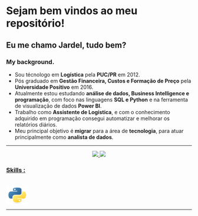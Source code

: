 # Sejam bem vindos ao meu repositório! 
## Eu me chamo Jardel, tudo bem?

### My background.

- Sou técnologo em **Logística** pela **PUC/PR** em 2012.
- Pós graduado em **Gestão Financeira, Custos e Formação de Preço** pela **Universidade Positivo** em 2016.
- Atualmente estou estudando **análise de dados, Business Intelligence e programação**, com foco nas linguagens **SQL e Python** e na ferramenta de visualização de dados **Power BI**.
- Trabalho como **Assistente de Logística**, e com o conhecimento adquirido em programação consegui automatizar e melhorar os relatórios diários.
- Meu principal objetivo é **migrar** para a área de **tecnologia**, para atuar principalmente como **analista de dados**.

<hr>

<div align="center">
  <a href="https://github.com/JardelSilva-86">
  <img height="180em" src="https://github-readme-stats.vercel.app/api?username=JardelSilva-86&show_icons=true&theme=react&include_all_commits=true&count_private=true"/>
  <img height="180em" src="https://github-readme-stats.vercel.app/api/top-langs/?username=JardelSilva-86&layout=compact&langs_count=7&theme=react"/>
</div>
 
 ### Skills :
 <div style="display: inline_block"><br>  
  <img align="center" alt="Romulo-Python"30" height="50" width="60" src="https://raw.githubusercontent.com/devicons/devicon/master/icons/python/python-original.svg">
</div>
<hr>
